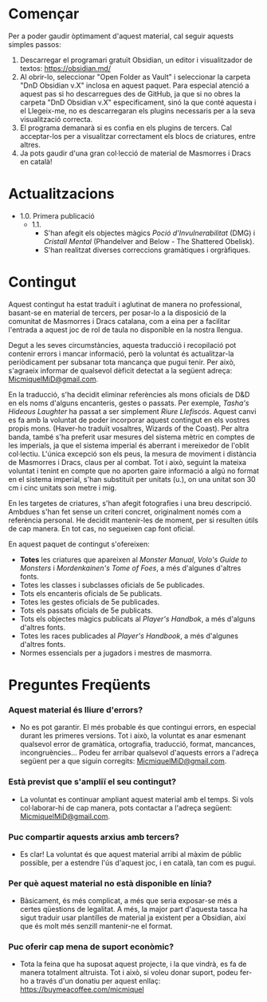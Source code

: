 # Començar

Per a poder gaudir òptimament d'aquest material, cal seguir aquests simples passos:

 1. Descarregar el programari gratuït Obsidian, un editor i visualitzador de textos: https://obsidian.md/
 2. Al obrir-lo, seleccionar "Open Folder as Vault" i seleccionar la carpeta "DnD Obsidian v.X" inclosa en aquest paquet. Para especial atenció a aquest pas si ho descarregues des de GitHub, ja que si no obres la carpeta "DnD Obsidian v.X" especificament, sinó la que conté aquesta i el Llegeix-me, no es descarregaran els plugins necessaris per a la seva visualització correcta.
 3. El programa demanarà si es confia en els plugins de tercers. Cal acceptar-los per a visualitzar correctament els blocs de criatures, entre altres.
 4. Ja pots gaudir d'una gran col·lecció de material de Masmorres i Dracs en català!

# Actualitzacions

- 1.0. Primera publicació
    - 1.1.
        - S'han afegit els objectes màgics *Poció d'Invulnerabilitat* (DMG) i *Cristall Mental* (Phandelver and Below - The Shattered Obelisk).
        - S'han realitzat diverses correccions gramàtiques i orgràfiques.

# Contingut

Aquest contingut ha estat traduït i aglutinat de manera no professional, basant-se en material de tercers, per posar-lo a la disposició de la comunitat de Masmorres i Dracs catalana, com a eina per a facilitar l'entrada a aquest joc de rol de taula no disponible en la nostra llengua.

Degut a les seves circumstàncies, aquesta traducció i recopilació pot contenir errors i mancar informació, però la voluntat és actualitzar-la periòdicament per subsanar tota mancança que pugui tenir. Per això, s'agraeix informar de qualsevol dèficit detectat a la següent adreça: MicmiquelMiD@gmail.com.

En la traducció, s'ha decidit eliminar referències als mons oficials de D&D en els noms d'alguns encanteris, gestes o passats. Per exemple, *Tasha's Hideous Laughter* ha passat a ser simplement *Riure Llefiscós*. Aquest canvi es fa amb la voluntat de poder incorporar aquest contingut en els vostres propis mons. (Haver-ho traduït vosaltres, Wizards of the Coast). 
Per altra banda, també s'ha preferit usar mesures del sistema mètric en comptes de les imperials, ja que el sistema imperial és aberrant i mereixedor de l'oblit col·lectiu. L'única excepció son els peus, la mesura de moviment i distància de Masmorres i Dracs, claus per al combat. Tot i això, seguint la mateixa voluntat i tenint en compte que no aporten gaire informació a algú no format en el sistema imperial, s'han substituït per unitats (u.), on una unitat son 30 cm i cinc unitats son metre i mig.

En les targetes de criatures, s'han afegit fotografies i una breu descripció. Ambdues s'han fet sense un criteri concret, originalment només com a referència personal. He decidit mantenir-les de moment, per si resulten útils de cap manera. En tot cas, no segueixen cap font oficial.

En aquest paquet de contingut s'ofereixen:

- **Totes** les criatures que apareixen al *Monster Manual*, *Volo's Guide to Monsters* i *Mordenkainen's Tome of Foes*, a més d'algunes d'altres fonts.
- Totes les classes i subclasses oficials de 5e  publicades.
- Tots els encanteris oficials de 5e publicats.
- Totes les gestes oficials de 5e publicades.
- Tots els passats oficials de 5e publicats.
- Tots els objectes màgics publicats al *Player's Handbok*, a més d'alguns d'altres fonts.
- Totes les races publicades al *Player's Handbook*, a més d'algunes d'altres fonts.
- Normes essencials per a jugadors i mestres de masmorra.


# Preguntes Freqüents

### Aquest material és lliure d'errors?
 
 - No es pot garantir. El més probable és que contingui errors, en especial durant les primeres versions. Tot i això, la voluntat es anar esmenant qualsevol error de gramàtica, ortografia, traducció, format, mancances, incongruències... Podeu fer arribar qualsevol d'aquests errors a l'adreça següent per a que siguin corregits: MicmiquelMiD@gmail.com.
### Està previst que s'ampliï el seu contingut?
 
 - La voluntat es continuar ampliant aquest material amb el temps. Si vols col·laborar-hi de cap manera, pots contactar a l'adreça següent: MicmiquelMiD@gmail.com.
### Puc compartir aquests arxius amb tercers?

- Es clar! La voluntat és que aquest material arribi al màxim de públic possible, per a estendre l'ús d'aquest joc, i en català, tan com es pugui.
### Per què aquest material no està disponible en línia?

- Bàsicament, és més complicat, a més que seria exposar-se més a certes qüestions de legalitat. A més, la major part d'aquesta tasca ha sigut traduir usar plantilles de material ja existent per a Obsidian, així que és molt més senzill mantenir-ne el format.
### Puc oferir cap mena de suport econòmic?

- Tota la feina que ha suposat aquest projecte, i la que vindrà, es fa de manera totalment altruista. Tot i això, si voleu donar suport, podeu fer-ho a través d'un donatiu per aquest enllaç: https://buymeacoffee.com/micmiquel